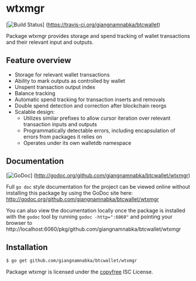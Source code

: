 wtxmgr
======

[![Build Status](https://travis-ci.org/giangnamnabka/btcwallet.png?branch=master)]
(https://travis-ci.org/giangnamnabka/btcwallet)

Package wtxmgr provides storage and spend tracking of wallet transactions and
their relevant input and outputs.

## Feature overview

- Storage for relevant wallet transactions
- Ability to mark outputs as controlled by wallet
- Unspent transaction output index
- Balance tracking
- Automatic spend tracking for transaction inserts and removals
- Double spend detection and correction after blockchain reorgs
- Scalable design:
  - Utilizes similar prefixes to allow cursor iteration over relevant transaction
    inputs and outputs
  - Programmatically detectable errors, including encapsulation of errors from
    packages it relies on
  - Operates under its own walletdb namespace
    
## Documentation

[![GoDoc](https://godoc.org/github.com/giangnamnabka/btcwallet/wtxmgr?status.png)]
(http://godoc.org/github.com/giangnamnabka/btcwallet/wtxmgr)

Full `go doc` style documentation for the project can be viewed online without
installing this package by using the GoDoc site here:
http://godoc.org/github.com/giangnamnabka/btcwallet/wtxmgr

You can also view the documentation locally once the package is installed with
the `godoc` tool by running `godoc -http=":6060"` and pointing your browser to
http://localhost:6060/pkg/github.com/giangnamnabka/btcwallet/wtxmgr

## Installation

```bash
$ go get github.com/giangnamnabka/btcwallet/wtxmgr
```

Package wtxmgr is licensed under the [copyfree](http://copyfree.org) ISC
License.
